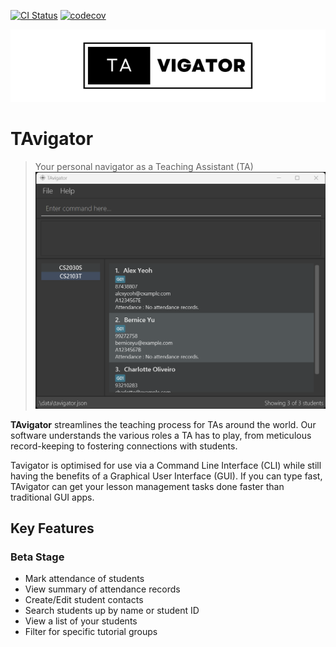 [![CI Status](https://github.com/se-edu/addressbook-level3/workflows/Java%20CI/badge.svg)](https://github.com/se-edu/addressbook-level3/actions)
[![codecov](https://codecov.io/gh/AY2324S1-CS2103T-T09-4/tp/graph/badge.svg?token=ZD7IOSM5SQ)](https://codecov.io/gh/AY2324S1-CS2103T-T09-4/tp)

<p align="center">
  <img src="docs/images/TAvigator LogoBanner.png"/>
</p>

# TAvigator

> Your personal navigator as a Teaching Assistant (TA)
![Ui](docs/images/Ui.png)

**TAvigator** streamlines the teaching process for TAs around the world. Our software understands the various roles a TA has to play, from meticulous record-keeping to fostering connections with students.

Tavigator is optimised for use via a Command Line Interface (CLI) while still having the benefits of a Graphical User Interface (GUI). If you can type fast, TAvigator can get your lesson management tasks done faster than traditional GUI apps.

## Key Features

### Beta Stage

- Mark attendance of students
- View summary of attendance records
- Create/Edit student contacts
- Search students up by name or student ID
- View a list of your students
- Filter for specific tutorial groups
